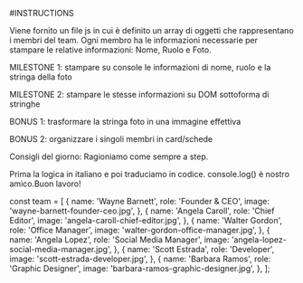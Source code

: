 #INSTRUCTIONS

Viene fornito un file js in cui è definito un array di oggetti che rappresentano i membri del team.
Ogni membro ha le informazioni necessarie per stampare le relative informazioni: Nome, Ruolo e Foto.

MILESTONE 1:
stampare su console le informazioni di nome, ruolo e la stringa della foto

MILESTONE 2:
stampare le stesse informazioni su DOM sottoforma di stringhe

BONUS 1:
trasformare la stringa foto in una immagine effettiva

BONUS 2:
organizzare i singoli membri in card/schede

Consigli del giorno:
Ragioniamo come sempre a step.

Prima la logica in italiano e poi traduciamo in codice.
console.log() è nostro amico.Buon lavoro!

 
 const team = [
   {
     name: 'Wayne Barnett',
     role: 'Founder & CEO',
     image: 'wayne-barnett-founder-ceo.jpg',
   },
   {
     name: 'Angela Caroll',
     role: 'Chief Editor',
     image: 'angela-caroll-chief-editor.jpg',
   },
   {
     name: 'Walter Gordon',
     role: 'Office Manager',
     image: 'walter-gordon-office-manager.jpg',
   },
   {
     name: 'Angela Lopez',
     role: 'Social Media Manager',
     image: 'angela-lopez-social-media-manager.jpg',
   },
   {
     name: 'Scott Estrada',
     role: 'Developer',
     image: 'scott-estrada-developer.jpg',
   },
   {
     name: 'Barbara Ramos',
     role: 'Graphic Designer',
     image: 'barbara-ramos-graphic-designer.jpg',
   },
 ];